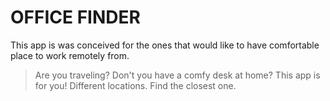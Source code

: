 # OFFICE FINDER
This app is was conceived for the ones that would like to have comfortable place to work remotely from.

> Are you traveling?
> Don't you have a comfy desk at home?
This app is for you! Different locations. Find the closest one.